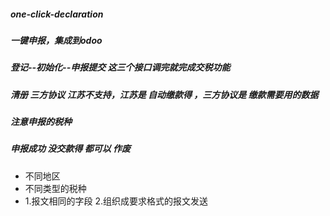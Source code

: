 ##### one-click-declaration
##### 一键申报，集成到odoo
##### 登记--初始化--申报提交   这三个接口调完就完成交税功能
##### 清册 三方协议 江苏不支持，江苏是 自动缴款得 ，三方协议是 缴款需要用的数据
##### 注意申报的税种
##### 申报成功 没交款得 都可以 作废
* 不同地区
* 不同类型的税种
* 1.报文相同的字段  2.组织成要求格式的报文发送



 
